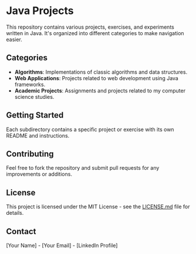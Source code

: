 # Java Projects

This repository contains various projects, exercises, and experiments written in Java. It's organized into different categories to make navigation easier.

## Categories

- **Algorithms**: Implementations of classic algorithms and data structures.
- **Web Applications**: Projects related to web development using Java frameworks.
- **Academic Projects**: Assignments and projects related to my computer science studies.

## Getting Started

Each subdirectory contains a specific project or exercise with its own README and instructions.

## Contributing

Feel free to fork the repository and submit pull requests for any improvements or additions.

## License

This project is licensed under the MIT License - see the [LICENSE.md](LICENSE.md) file for details.

## Contact

[Your Name] - [Your Email] - [LinkedIn Profile]
